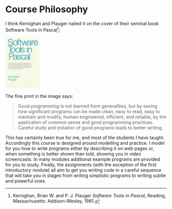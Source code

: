# Course Philosophy

I think Kernighan and Plauger nailed it on the cover of their seminal
book Software Tools in Pascal[^*]:

![](12_Kernighan_and_Plauger_cover.jpg)

The fine print in the image says:

> Good programming is not learned from generalities, but by seeing how
> significant programs can be made clean, easy to read, easy to maintain
> and modify, human-engineered, efficient, and reliable, by the
> application of common sense and good programming practices. Careful
> study and imitation of good programs leads to better writing.

This has certainly been true for me, and most of the students I have
taught. Accordingly this course is designed around modelling and
practice. I model for you how to write programs either by describing it
on web pages or, when something is better shown than told, showing you
in video screencasts. In many modules additional example programs are
provided for you to study. Finally, the assignments (with the exception
of the first introductory module) all aim to get you writing code in a
careful sequence that will take you in stages from writing simplistic
programs to writing subtle and powerful ones.

[^*]: Kernighan, Brian W. and P. J. Plauger <em>Software Tools in Pascal</em>, Reading, Massachusetts: Addison-Wesley, 1981.
